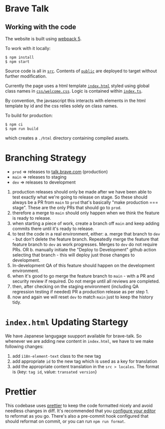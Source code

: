 # Brave Talk

## Working with the code

The website is built using [webpack 5](https://webpack.js.org).

To work with it locally:

    $ npm install
    $ npm start

Source code is all in [`src`](./src). Contents of [`public`](./public) are deployed to target without further modification.

Currently the page uses a html template [`index.html`](./src/index.html) styled using global class names in [`css/welcome.css`](./src/css/welcome/css). Logic is contained within [`index.ts`](./src/index.ts).

By convention, the javsascript this interacts with elements in the html template by id and the css relies solely on class names.

To build for production:

    $ npm ci
    $ npm run build

which creates a `./html` directory containing compiled assets.

# Branching Strategy

- `prod` => releases to [talk.brave.com](http://talk.brave.com) (production)
- `main` => releases to staging
- `dev` => releases to development

1. production releases should only be made after we have been able to test exactly what we're going to release on stage. So these should always be a PR from `main` to `prod` that's basically "make production === stage". These are the only PRs that should go to `prod`.
2. therefore a merge to `main` should only happen when we think the feature is ready to release.
3. when starting a piece of work, create a branch off `main` and keep adding commits there until it's ready to release.
4. to test the code in a real environment, either:
   a. merge that branch to `dev` - but don't delete the feature branch. Repeatedly merge the feature that feature branch to `dev` as work progresses. Merges to `dev` do not require PRs.
   OR
   b. manually initiate the "Deploy to Development" github action selecting that branch - this will deploy just those changes to development.
5. In-development QA of this feature should happen on the development environment.
6. when it's good to go merge the feature branch to `main` - with a PR and security review if required. Do not merge until all reviews are completed.
7. then, after checking on the staging environment (including QA regression testing if needed) PR a production release as per step 1.
8. now and again we will reset `dev` to match `main` just to keep the history tidy.

# `index.html` Updating Startegy

We have Japanese langugage suupport available for brave-talk. So whenever we are adding new content in `index.html`, we have to we make following changes:
1. add `i18n-element-text` class to the new tag
2. add appropriate `id` to the new tag which is used as a key for translation
3. add the appropriate content translation in the `src > locales`. The format is {key: `tag id`, value: `transated version`}

# Prettier

This codebase uses [prettier](https://prettier.io/) to keep the code formatted nicely and avoid needless changes in diff. It's recommended
that you [configure your editor](https://prettier.io/docs/en/editors.html) to reformat as you go. There's also a pre-commit hook configured that should
reformat on commit, or you can run `npm run format`.
